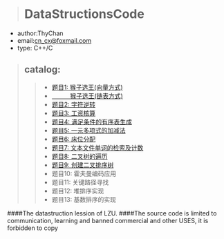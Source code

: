 ﻿># DataStructionsCode
* author:ThyChan
* email:cn_cx@foxmail.com
* type: C++/C

>## catalog:
>>* [题目1: 猴子选王(向量方式)](https://github.com/Thy-Chan/DataStructionsCode/blob/master/Codes/DataStruction01_1.c)
>>* [&emsp;&emsp;&emsp;猴子选王(链表方式)](https://github.com/Thy-Chan/DataStructionsCode/blob/master/Codes/DataStruction01_2.c)
>>* [题目2: 字符逆转](https://github.com/Thy-Chan/DataStructionsCode/blob/master/Codes/DataStruction02.c)
>>* [题目3: 工资核算](https://github.com/Thy-Chan/DataStructionsCode/blob/master/Codes/DataStruction03.c)
>>* [题目4: 满足条件的有序表生成](https://github.com/Thy-Chan/DataStructionsCode/blob/master/Codes/DataStruction04.c)
>>* [题目5: 一元多项式的加减法](https://github.com/Thy-Chan/DataStructionsCode/blob/master/Codes/DataStruction05.c)
>>* [题目6: 床位分配](https://github.com/Thy-Chan/DataStructionsCode/blob/master/Codes/DataStruction06.c)
>>* [题目7: 文本文件单词的检索及计数](https://github.com/Thy-Chan/DataStructionsCode/blob/master/Codes/DataStruction07.c)
>>* [题目8: 二叉树的遍历](https://github.com/Thy-Chan/DataStructionsCode/blob/master/Codes/DataStruction08.c)
>>* [题目9: 创建二叉排序树](https://github.com/Thy-Chan/DataStructionsCode/blob/master/Codes/DataStruction09.c)
>>* 题目10: 霍夫曼编码应用
>>* 题目11: 关键路径寻找
>>* 题目12: 堆排序实现
>>* 题目13: 基数排序的实现

####The datastruction lession of LZU.
####The source code is limited to communication, learning and banned commercial and other USES, it is forbidden to copy
